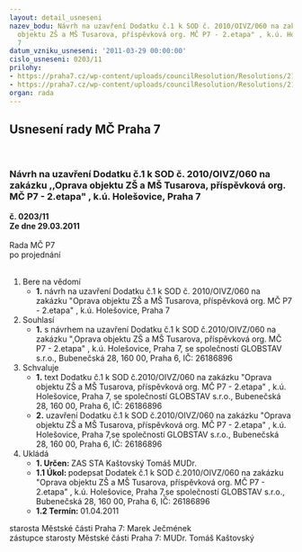 ```yaml
---
layout: detail_usneseni
nazev_bodu: Návrh na uzavření Dodatku č.1 k SOD č. 2010/OIVZ/060 na zakázku ,,Oprava
  objektu ZŠ a MŠ Tusarova, příspěvková org. MČ P7 - 2.etapa" , k.ú. Holešovice, Praha
  7
datum_vzniku_usneseni: '2011-03-29 00:00:00'
cislo_usneseni: 0203/11
prilohy:
- https://praha7.cz/wp-content/uploads/councilResolution/Resolutions/21822/16-11-dodatek-op.doc
- https://praha7.cz/wp-content/uploads/councilResolution/Resolutions/21822/16-11-z%c3%a1pis_z_kd.pdf
organ: rada
---
```

<div id="ucUsn_pList" class="usn">
	<span><h2>Usnesení rady MČ Praha 7 </h2>
<br></span><div class="standBody">
<span><h3>Návrh na uzavření Dodatku č.1 k SOD č. 2010/OIVZ/060 na zakázku ,,Oprava objektu ZŠ a MŠ Tusarova, příspěvková org. MČ P7 - 2.etapa" , k.ú. Holešovice, Praha 7</h3></span><div class="center">
		<strong>č. 0203/11</strong><br>
	</div>
<div class="center">
		<strong>Ze dne 29.03.2011</strong><br><br>
	</div>Rada MČ P7<br> po projednání<br><br><ol>
<li>Bere na vědomí<ul><li>
<strong>1.</strong> návrh na uzavření Dodatku č.1 k SOD č. 2010/OIVZ/060 na zakázku "Oprava objektu ZŠ a MŠ Tusarova, příspěvková org. MČ P7 - 2.etapa" , k.ú. Holešovice, Praha 7</li></ul>
</li>
<li>Souhlasí<ul><li>
<strong>1.</strong> s návrhem na uzavření  Dodatku č.1 k SOD č.2010/OIVZ/060 na zakázku ",Oprava objektu ZŠ a MŠ Tusarova, příspěvková org. MČ P7 - 2.etapa" , k.ú. Holešovice, Praha 7, se společností GLOBSTAV s.r.o., Bubenečská 28, 160 00, Praha 6, IČ: 26186896</li></ul>
</li>
<li>Schvaluje<ul>
<li>
<strong>1.</strong> text Dodatku č.1 k SOD č.2010/OIVZ/060 na zakázku "Oprava objektu ZŠ a MŠ Tusarova, příspěvková org. MČ P7 - 2.etapa" , k.ú. Holešovice, Praha 7, se společností GLOBSTAV s.r.o., Bubenečská 28, 160 00, Praha 6, IČ: 26186896</li>
<li>
<strong>2.</strong> uzavření  Dodatku č.1 k SOD č.2010/OIVZ/060 na zakázku "Oprava objektu ZŠ a MŠ Tusarova, příspěvková org. MČ P7 - 2.etapa" , k.ú. Holešovice, Praha 7,se společností GLOBSTAV s.r.o., Bubenečská 28, 160 00, Praha 6, IČ: 26186896    </li>
</ul>
</li>
<li>Ukládá<ul>
<li>
<strong>1. Určen: </strong>ZAS STA Kaštovský Tomáš MUDr.</li>
<li>
<strong>1.1 Úkol: </strong>podepsat  Dodatek č.1 k SOD č.2010/OIVZ/060 na zakázku "Oprava objektu ZŠ a MŠ Tusarova, příspěvková org. MČ P7 - 2.etapa" , k.ú. Holešovice, Praha 7,se společností GLOBSTAV s.r.o., Bubenečská 28, 160 00, Praha 6, IČ: 26186896</li>
<li>
<strong>1.2 Termín: </strong>01.04.2011</li>
</ul>
</li>
</ol>starosta Městské části Praha 7: Marek Ječmének<br>zástupce starosty Městské části Praha 7: MUDr. Tomáš Kaštovský 
</div>
</div>